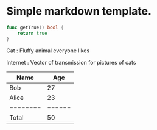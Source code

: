 # Simple markdown template.

```go
func getTrue() bool {
    return true
}
```

Cat
: Fluffy animal everyone likes

Internet
: Vector of transmission for pictures of cats

Name    | Age
--------|------
Bob     | 27
Alice   | 23
========|======
Total   | 50